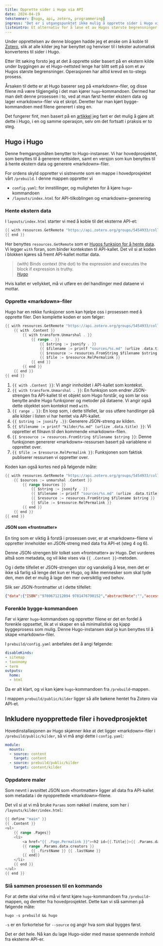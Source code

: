 ```yaml
---
title: Opprette sider i Hugo via API
date: 2024-04-19
tekstemner: [hugo, api, zotero, programmering]
ingress: "Det er i utgangspunktet ikke mulig å opprette sider i Hugo via et API, men det finnes måter å komme rundt problemet."
listeintro: Et alternativ for å løse et av Hugos største begrensninger.
---
```

Under opprettelsen av denne bloggen hadde jeg et ønske om å koble til [Zotero](https://zotero.org), slik at alle kilder jeg har benyttet og henviser til i tekster automatisk konverteres til sider i Hugo.

Etter litt søking forsto jeg at det å opprette sider basert på en ekstern kilde under byggingen av et Hugo-nettsted lenge har blitt sett på som et av Hugos største begrensninger. Operasjonen har alltid krevd en to-stegs prosess.

Årsaken til dette er at Hugo baserer seg på «markdown»-filer, og disse filene må være tilgjengelig i det man kjører `hugo`-kommandoen. Dermed har man delt denne prosessen i to, ved at man først henter ekstern data og lager «markdown»-filer via et skript. Deretter har man kjørt bygge-kommandoen med filene generert i steg en.

Det fungerer fint, men basert på en [artikkel](https://www.thenewdynamic.com/article/toward-using-a-headless-cms-with-hugo-part-2-building-from-remote-api/) jeg fant er det mulig å gjøre alt dette i Hugo, i en og samme operasjon, selv om det fortsatt i praksis er to steg.

## Hugo i Hugo
Denne fremgangsmåten benytter to Hugo-instanser. Vi har hovedprosjektet, som benyttes til å generere nettsiden, samt en versjon som kun benyttes til å hente ekstern data og generere «markdown»-filer. 

For ordens skyld oppretter vi sistnevnte som en mappe i hovedprosjektet vårt `/prebuild`.
I denne mappen oppretter vi 

* `config.yaml`: for innstillinger, og muligheten for å kjøre `hugo`-kommandoen
* `/layouts/index.html` for API-tilkoblingen og «markdown»-generering

### Hente ekstern data
I `layouts/index.html` starter vi med å koble til det eksterne API-et:

```go
{{ with resources.GetRemote "https://api.zotero.org/groups/5454933/collections/U68Q8VUJ/items/top?format=json"}}
{{ end }}
```

Her benyttes `resources.GetRemote` som er [Hugos funksjon for å hente data](https://gohugo.io/functions/resources/getremote/). Vi legger `with` foran, som binder konteksten til API-kallet. Det vil si at koden i blokken kjøres så fremt API-kallet mottar data.

> (with) Binds context (the dot) to the expression and executes the block if expression is truthy.  
> *[Hugo](https://gohugo.io/functions/go-template/with/)*

Hvis kallet er vellykket, må vi utføre en del handlinger med dataene vi mottar.

### Opprette «markdown»-filer
Hugo har en rekke funksjoner som kan hjelpe oss i prosessen med å opprette filer. Den komplette koden er som følger: 

```go
{{ with resources.GetRemote "https://api.zotero.org/groups/5454933/collections/U68Q8VUJ/items/top?format=json"}}
    {{ with .Content }} 
        {{ with transform.Unmarshal . }}
            {{ range . }}
                {{ $string := jsonify . }} 
                {{ $filename := printf "sources/%s.md" (urlize .data.title) }} 
                {{ $resource := resources.FromString $filename $string }} 
                {{ $file := $resource.RelPermalink }} 
            {{ end }}
        {{ end }}
    {{ end }}
{{ end }}
```

1. `{{ with .Content }}`: Vi angir innholdet i API-kallet som kontekst.
2. `{{ with transform.Unmarshal . }}`: En funksjon som endrer JSON-strengen fra API-kallet til et objekt som Hugo forstår, og som lar oss benytte andre Hugo funksjoner og metoder på dataene. Vi angir også dette objektet som kontekst med `with`.
3. `{{ range . }}`: En loop som, i dette tilfellet, lar oss utføre handlinger på alle kilder i listen vi har hentet via API-kallet.
4. `{{ $string := jsonify .}}`: Generere JSON-streng av kilden.
5. `{{ $filename := printf "kilder/%s.md" (urlize .data.title) }}`: Vi oppretter et filnavn til den kommende «markdown»-filen.   
6. `{{ $resource := resources.FromString $filename $string }}`: Denne funksjonen genererer «markdown»-ressursen basert på variablene vi opprettet over.
7. `{{ $file := $resource.RelPermalink }}`: Funksjonen som faktisk publiserer ressursen vi oppretter over. 

Koden kan også kortes ned på følgende måte:

```go
{{ with resources.GetRemote "https://api.zotero.org/groups/5454933/collections/U68Q8VUJ/items/top?format=json"}}
    {{ $sources := unmarshal .Content }}
        {{ range $sources }}
            {{ $string := jsonify . }} 
            {{ $filename := printf "sources/%s.md" (urlize .data.title) }} 
            {{ $resource := resources.FromString $filename $string }} 
            {{ $file := $resource.RelPermalink }} 
        {{ end }}
    {{ end }}
{{ end }}
```

#### JSON som «frontmatter»
En ting som er viktig å forstå i prosessen over, er at «markdown»-filene vi oppretter inneholder en JSON-streng med data fra API-et (steg 4 og 6). 

Denne JSON-strengen blir tolket som «frontmatter» av Hugo. Det vurderes altså som metadata, og vil ikke vises via `{{ .Content }}`-metoden. 

Og i dette tilfellet er JSON-strengen stor og vanskelig å lese, men det er ikke så farlig så lenge det kun er Hugo, og ikke mennesker som skal tyde den, men det er mulig å lage den mer oversiktlig ved behov.

Slik ser JSON-frontmatter ut i dette tilfellet: 
```json
{"data":{"ISBN":"9780671212094 9781476790152","abstractNote":"","accessDate":"","archive":"","archiveLocation":"","callNumber":"","collections":["U68Q8VUJ"],"creators":[{"creatorType":"author","firstName":"Mortimer Jerome","lastName":"Adler"},{"creatorType":"author","firstName":"Charles Lincoln","lastName":"Van Doren"}],"date":"2014","dateAdded":"2024-03-19T17:12:51Z","dateModified":"2024-03-19T17:12:51Z","edition":"Touchstone edition","extra":"","itemType":"book","key":"KDJ8DIH4","language":"eng","libraryCatalog":"K10plus ISBN","numPages":"424","numberOfVolumes":"","place":"New York","publisher":"Touchstone","relations":{},"rights":"","series":"","seriesNumber":"","shortTitle":"","tags":[],"title":"How to read a book","url":"","version":11,"volume":""},"key":"KDJ8DIH4","library":{"id":5454933,"links":{"alternate":{"href":"https://www.zotero.org/groups/mikkesblogg","type":"text/html"}},"name":"mikkesblogg","type":"group"},"links":{"alternate":{"href":"https://www.zotero.org/groups/mikkesblogg/items/KDJ8DIH4","type":"text/html"},"self":{"href":"https://api.zotero.org/groups/5454933/items/KDJ8DIH4","type":"application/json"}},"meta":{"createdByUser":{"id":9890568,"links":{"alternate":{"href":"https://www.zotero.org/mikke02","type":"text/html"}},"name":"","username":"Mikke02"},"creatorSummary":"Adler and Van Doren","numChildren":1,"parsedDate":"2014"},"version":11}
```
### Forenkle bygge-kommandoen
Før vi kjører `hugo`-kommandoen og oppretter filene er det en fordel å forenkle oppsettet, lik at vi skaper en så minimalistisk og kjapp byggeprosess som mulig. Denne Hugo-instansen skal jo kun benyttes til å skape «markdown»-filer. 

I `prebuild/config.yaml` anbefales det å angi følgende: 

```yaml
disableKinds:
- sitemap
- taxonomy
- term
outputs:
  home:
  - html
```

Da er alt klart, og vi kan kjøre `hugo`-kommandoen fra `/prebuild`-mappen.

I mappen `prebuild/public/kilder` ligger så alle bøkene hentet fra Zotero via API-et.

## Inkludere nyopprettede filer i hovedprosjektet
Hovedinstallasjonen av Hugo skjønner ikke at det ligger «markdown»-filer i `/prebuild/public/kilder`, så vi må angi dette i `config.yaml`:

```yaml
module:
  mounts:
  - source: content
    target: content
  - source: prebuild/public/kilder
    target: content/kilder
```

### Oppdatere maler
Som nevnt i avsnittet JSON som «frontmatter» ligger all data fra API-kallet som metadata i de nyopprettede «markdown»-filene.

Det vil si at vi må bruke `Params` som nøkkel i malene, som her i `/layouts/kilder/index.html`:

```go
{{ define "main" }}
{{ .Content }}    
<ul>
    {{ range .Pages}}
    <li>
        <a href="{{ .Page.Permalink }}"><h2 id={{.Title}}>{{ .Params.data.title }}</h2></a>
        {{ range .Params.data.creators }}
            {{ .firstName }} {{ .lastName }} 
        {{ end}}
    </li>
    {{ end }}
</ul>
{{ end }}
```

### Slå sammen prosessen til en kommando
For at dette skal virke må vi først kjøre `hugo`-kommandoen fra `/prebuild`-mappen, og deretter fra hovedprosjektet. Dette kan vi slå sammen på følgende måte:

```text
hugo -s prebuild && hugo
```

`-s` er en forkortelse for `--source` og angir hva som skal bygges først.

Det er det hele. Nå kan du lage Hugo-sider med masse spennende innhold fra eksterne API-er.

